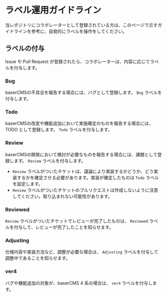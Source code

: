 # ラベル運用ガイドライン

当レポジトリにコラボレーターとして登録されている方は、このページで示すガイドラインを参考に、自発的にラベルを操作をしてください。

## ラベルの付与
Issue や Pull Request が登録されたら、コラボレーターは、内容に応じてラベルを付与します。

### Bug

baserCMSの不具合を報告する場合には、バグとして登録します。 `Bug` ラベルを付与します。 

### Todo

baserCMSの改変や機能追加において実施確定のものを報告する場合には、TODO として登録します。 `Todo` ラベルを付与します。

### Review

baserCMSの開発において検討が必要なものを報告する場合には、課題として登録します。 `Review` ラベルを付与します。

- `Review` ラベルがついたチケットは、議論により実装するかどうか、どう実装するかを確定させる必要があります。実装が確定したものは `Todo` ラベルを設定します。
- `Review` ラベルがついたチケットのプルリクエストは作成しないように注意してください。取り込まれない可能性があります。

### Reviewed

`Review` ラベルがついたチケットでレビューが完了したものは、 `Reviewed` ラベルを付与して、レビューが完了したことを知らせます。

### Adjusting

仕様内容や実装方法など、調整が必要な場合は、 `Adjusting` ラベルを付与して調整中であることを知らせます。

### ver4
バグや機能追加の対象が、baserCMS 4 系の場合は、 `ver4` ラベルを付与します。